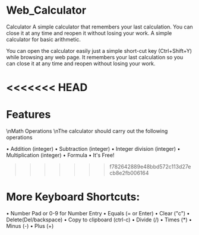 # Web_Calculator
Calculator
A simple calculator that remembers your last calculation. You can close it at any time and reopen it without losing your work.
A simple calculator for basic arithmetic. 

You can open the calculator easily just a simple short-cut key (Ctrl+Shift+Y) while browsing any web page. It remembers your last calculation so you can close it at any time and reopen without losing your work. 

<<<<<<< HEAD
=======
# Features
\nMath Operations
\nThe calculator should carry out the following operations

• Addition (integer)
• Subtraction (integer)
• Integer division (integer)
• Multiplication (integer)
• Formula
• It's Free!

>>>>>>> f782642889e48bbd572c113d27ecb8e2fb006164

# More Keyboard Shortcuts:

• Number Pad or 0-9 for Number Entry
• Equals (= or Enter)
• Clear ("c")
• Delete(Del/backspace)
• Copy to clipboard (ctrl-c)
• Divide (/)
• Times (*)
• Minus (-)
• Plus (+)
